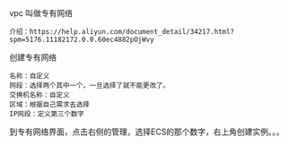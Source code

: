 vpc 叫做专有网络 

	介绍：https://help.aliyun.com/document_detail/34217.html?spm=5176.11182172.0.0.60ec4882pOjWvy

创建专有网络 
	
	名称：自定义
	网段：选择两个其中一个，一旦选择了就不能更改了。
	交换机名称：自定义
	区域：根据自己需求去选择
	IP网段：定义第三个数字


到专有网络界面，点击右侧的管理，选择ECS的那个数字，右上角创建实例。。。


